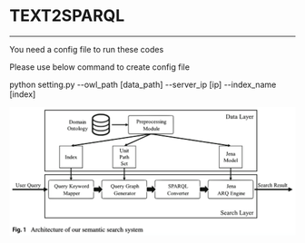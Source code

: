 # TEXT2SPARQL
---
You need a config file to run these codes

Please use below command to create config file

python setting.py --owl_path [data_path] --server_ip [ip] --index_name [index]

![Untitled](/assets/그림1.png)
